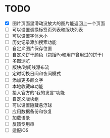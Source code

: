 # TODO
- [x] 图片页面里滑动没放大的图片能返回上一个页面
- [ ] 可以设置调换标签页列表和版块列表
- [ ] 可以设置字体大小
- [ ] 历史记录添加搜索功能
- [ ] 自定义图片保存位置
- [ ] 自定义饼干颜色（包括Po和用户曾用过的饼干）
- [ ] 多图浏览
- [ ] 版块/时间线瀑布流
- [ ] 定时切换日间和夜间模式
- [ ] 添加更多颜文字
- [ ] 本地收藏串功能
- [ ] 接入官方的“我的发言”功能
- [ ] 自定义版块组
- [ ] 可以设置隐藏悬浮球
- [ ] 应用数据备份和恢复
- [ ] 加载语录
- [ ] 反馈专用串
- [ ] 适配iOS
